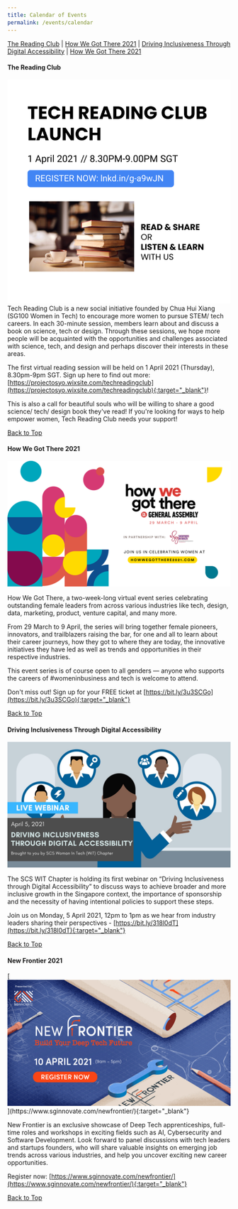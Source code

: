 ```yaml
---
title: Calendar of Events
permalink: /events/calendar
---
```


<a name="top"></a>
[The Reading Club](#2) | [How We Got There 2021](#4) | [Driving Inclusiveness Through Digital Accessibility](#5) | [How We Got There 2021](#6)


<a name="2"></a>
<h4><strong>The Reading Club</strong></h4>

[<img src="/images/calendar/TRC_Launch.png">](https://lnkd.in/g-a9wJN)
Tech Reading Club is a new social initiative founded by Chua Hui Xiang (SG100 Women in Tech) to encourage more women to pursue STEM/ tech careers. In each 30-minute session, members learn about and discuss a book on science, tech or design. Through these sessions, we hope more people will be acquainted with the opportunities and challenges associated with science, tech, and design and perhaps discover their interests in these areas. 

The first virtual reading session will be held on 1 April 2021 (Thursday), 8.30pm-9pm SGT. Sign up here to find out more: [https://projectosyo.wixsite.com/techreadingclub](https://projectosyo.wixsite.com/techreadingclub){:target="_blank"}! 

This is also a call for beautiful souls who will be willing to share a good science/ tech/ design book they've read! If you're looking for ways to help empower women, Tech Reading Club needs your support!

[Back to Top](#top)


<a name="4"></a>
<h4><strong>How We Got There 2021</strong></h4>
<img src="/images/calendar/HWGT_WIT.png">

How We Got There, a two-week-long virtual event series celebrating outstanding female leaders from across various industries like tech, design, data, marketing, product, venture capital, and many more.

From 29 March to 9 April, the series will bring together female pioneers, innovators, and trailblazers raising the bar, for one and all to learn about their career journeys, how they got to where they are today, the innovative initiatives they have led as well as trends and opportunities in their respective industries.

This event series is of course open to all genders — anyone who supports the careers of #womeninbusiness and tech is welcome to attend.

Don't miss out! Sign up for your FREE ticket at [https://bit.ly/3u3SCGo](https://bit.ly/3u3SCGo){:target="_blank"}

[Back to Top](#top)


<a name="5"></a>
<h4><strong>Driving Inclusiveness Through Digital Accessibility</strong></h4>
<img src="/images/calendar/Driving Inclusiveness Through Digital Accessibility.png">

The SCS WIT Chapter is holding its first webinar on “Driving Inclusiveness through Digital Accessibility” to discuss ways to achieve broader and more inclusive growth in the Singapore context, the importance of sponsorship and the necessity of having intentional policies to support these steps.

Join us on Monday, 5 April 2021, 12pm to 1pm as we hear from industry leaders sharing their perspectives - [https://bit.ly/318l0dT](https://bit.ly/318l0dT){:target="_blank"}

[Back to Top](#top)


<a name="6"></a>
<h4><strong>New Frontier 2021</strong></h4>
[<img src="/images/calendar/NF21 horizontal banner V1.jpg">](https://www.sginnovate.com/newfrontier/){:target="_blank"}

New Frontier is an exclusive showcase of Deep Tech apprenticeships, full-time roles and workshops in exciting fields such as AI, Cybersecurity and Software Development. Look forward to panel discussions with tech leaders and startups founders, who will share valuable insights on emerging job trends across various industries, and help you uncover exciting new career opportunities.

Register now: [https://www.sginnovate.com/newfrontier/](https://www.sginnovate.com/newfrontier/){:target="_blank"}

[Back to Top](#top)